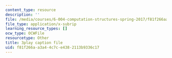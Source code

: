 ```yaml
---
content_type: resource
description: ''
file: /media/courses/6-004-computation-structures-spring-2017/f81f266aa3a44c7ce4382113b9336c17_0Q6kYWnhaks.srt
file_type: application/x-subrip
learning_resource_types: []
ocw_type: OCWFile
resourcetype: Other
title: 3play caption file
uid: f81f266a-a3a4-4c7c-e438-2113b9336c17
---
```

